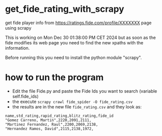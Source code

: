 # get_fide_rating_with_scrapy
get fide player info from https://ratings.fide.com/profile/XXXXXXX page using scrapy

This is working on Mon Dec 30 01:38:00 PM CET 2024
but as soon as the fide modifies its web page you need to find the new xpaths with the information.

Before running this you need to install the python module "scrapy".

# how to run the program
* Edit the file Fide.py and paste the Fide Ids you want to search (variable self.fide_ids)
* the execute ```scrapy crawl fide_spider -O fide_rating.csv``` 
* the results are in the new file ```fide_rating.csv``` and they look as:

```
name,std_rating,rapid_rating,blitz_rating,fide_id
"Gomez Carreno, Martin",2220,2091,2111,
"Martinez Fernandez, Raul",2200,2069,2138,
"Hernandez Ramos, David",2115,2138,1972,
```
